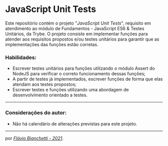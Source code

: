 # JavaScript Unit Tests

Este repositório contém o projeto "_JavaScript Unit Tests_", requisito em atendimento ao módulo de Fundamentos - JavaScript ES6 & Testes Unitários, da Trybe. O projeto consiste em implementar funções para atender aos requisitos propostos e/ou testes unitários para garantir que as implementações das funções estão corretas.

### Habilidades:
 - Escrever testes unitários para funções utilizando o módulo Assert do NodeJS para verificar o correto funcionamento dessas funções;
 - A partir de testes já implementados, escrever funções de forma que elas atendam aos testes propostos;
 - Escrever testes e funções utilizando uma abordagem de desenvolvimento orientado a testes.
<!-- --- -->
<!-- ### Foram utilizados na construção desta página:

<section>
  <a
    href="https://developer.mozilla.org/en-US/docs/Web/HTML"
    target="_blank">
    <img
      align="center"
      height="30"
      src="https://img.shields.io/badge/HTML5-E34F26?style=for-the-badge&logo=html5&logoColor=white"
    />
  </a>
  <a
    href="https://developer.mozilla.org/en-US/docs/Web/CSS"
    target="_blank">
    <img
      align="center"
      height="30"
      src="https://img.shields.io/badge/CSS-239120?&style=for-the-badge&logo=css3&logoColor=white"
    />
  </a>
</section>

---
### Página do projeto - Trybe

Você pode encontrar o GitHub original do projeto _[aqui]()_. -->

---
### Considerações do autor:

- Não há calendário de alterações previstas para este projeto.

<!-- Você pode ver o resultado deste projeto _[aqui]()_. -->

---

por _[Flávio Bianchetti - 2021](https://www.linkedin.com/in/flaviobianchetti/)_.